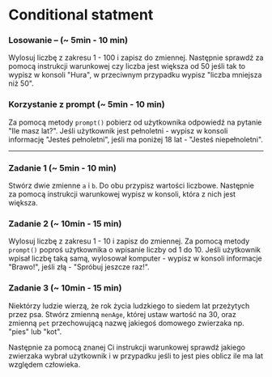 # Conditional statment

### Losowanie &ndash;  (~ 5min - 10 min)

Wylosuj liczbę z zakresu 1 - 100 i zapisz do zmiennej. Następnie sprawdź za pomocą instrukcji warunkowej czy liczba jest większa od 50 jeśli tak to wypisz w konsoli "Hura", w przeciwnym przypadku wypisz "liczba mniejsza niż 50".

### Korzystanie z prompt (~ 5min - 10 min)

Za pomocą metody `prompt()` pobierz od użytkownika odpowiedź na pytanie "Ile masz lat?". Jeśli użytkownik jest pełnoletni - wypisz w konsoli informację "Jesteś pełnoletni", jeśli ma poniżej 18 lat - "Jesteś niepełnoletni".

-------------------------------------------------------------------------------

### Zadanie 1 (~ 5min - 10 min)
Stwórz dwie zmienne ```a``` i ```b```. Do obu przypisz wartości liczbowe. Następnie za pomocą instrukcji warunkowej wypisz w konsoli, która z nich jest większa.

### Zadanie 2 (~ 10min - 15 min)
Wylosuj liczbę z zakresu 1 - 10 i zapisz do zmiennej. Za pomocą metody `prompt()` poproś użytkownika o wpisanie liczby od 1 do 10. Jeśli użytkownik wpisał liczbę taką samą, wylosował komputer - wypisz w konsoli informacje "Brawo!", jeśli złą - "Spróbuj jeszcze raz!".

### Zadanie 3 (~ 10min - 15 min)
Niektórzy ludzie wierzą, że rok życia ludzkiego to siedem lat przeżytych przez psa.
Stwórz zmienną ```menAge```, której ustaw wartość na 30, oraz zmienną ```pet``` przechowującą nazwę jakiegoś domowego zwierzaka np. "pies" lub "kot".

Następnie za pomocą znanej Ci instrukcji warunkowej sprawdź jakiego zwierzaka wybrał użytkownik i w przypadku jeśli to jest pies oblicz ile ma lat względem człowieka.
